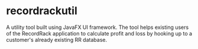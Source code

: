 # recordrackutil
A utility tool built using JavaFX UI framework. The tool helps existing users of the RecordRack application to calculate profit and loss by hooking up to a customer's already existing RR database.
